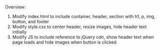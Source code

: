 Overview:
1. Modify index.html to include container, header, section with h1, p, img, button, and footer
2. Modify style.css to center header, resize images, hide header text initially 
3. Modify JS to include reference to jQuery cdn, show header text when page loads and hide images when button is clicked
